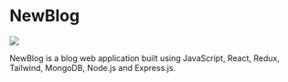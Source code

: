 # NewBlog

![](images/newblog.png)

NewBlog is a blog web application built using JavaScript, React, Redux, Tailwind, MongoDB, Node.js and Express.js.
